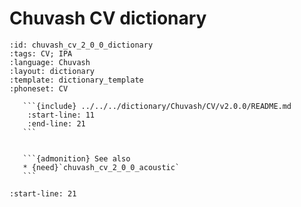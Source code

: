 
# Chuvash CV dictionary

``````{dictionary} Chuvash CV dictionary
:id: chuvash_cv_2_0_0_dictionary
:tags: CV; IPA
:language: Chuvash
:layout: dictionary
:template: dictionary_template
:phoneset: CV

   ```{include} ../../../dictionary/Chuvash/CV/v2.0.0/README.md
    :start-line: 11
    :end-line: 21
   ```


   ```{admonition} See also
   * {need}`chuvash_cv_2_0_0_acoustic`
   ```

``````

```{include} ../../../dictionary/Chuvash/CV/v2.0.0/README.md
:start-line: 21
```
